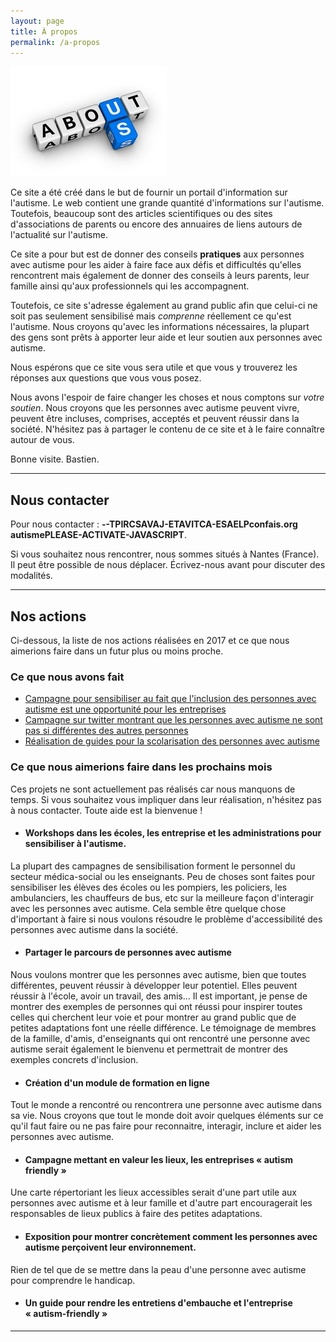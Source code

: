```yaml
---
layout: page
title: À propos
permalink: /a-propos
---
```


<img src="/assets/about.jpg" width="250" class="left" alt="About us" />

Ce site a été créé dans le but de fournir un portail d'information sur l'autisme.
Le web contient une grande quantité d'informations sur l'autisme.
Toutefois, beaucoup sont des articles scientifiques ou des sites d'associations de parents ou encore
des annuaires de liens autours de l'actualité sur l'autisme.

Ce site a pour but est de donner des conseils **pratiques** aux personnes avec autisme pour les aider à faire face aux défis
et difficultés qu'elles rencontrent
mais également de donner des conseils à leurs parents, leur famille ainsi qu'aux professionnels qui les accompagnent.

Toutefois, ce site s'adresse également au grand public afin que celui-ci ne soit pas seulement sensibilisé mais *comprenne* réellement ce qu'est l'autisme.
Nous croyons qu'avec les informations nécessaires, la plupart des gens sont prêts à apporter leur aide et leur soutien aux personnes avec autisme.

Nous espérons que ce site vous sera utile et que vous y trouverez les réponses aux questions que vous vous posez.

Nous avons l'espoir de faire changer les choses et nous comptons sur *votre soutien*.
Nous croyons que les personnes avec autisme peuvent vivre, peuvent être incluses, comprises, acceptés et peuvent réussir dans la société.
N'hésitez pas à partager le contenu de ce site et à le faire connaître autour de vous.


Bonne visite. Bastien.

---

## Nous contacter

Pour nous contacter&nbsp;: <strong><span class="contact"><span id="contact">PLEASE-ACTIVATE-JAVASCRIPT--TPIRCSAVAJ-ETAVITCA-ESAELP</span></span></strong>.

<script type="text/javascript">window.document.getElementById('contact').innerHTML = '@';</script>
<style type="text/css">
.contact {
	unicode-bidi: bidi-override;
	direction: rtl;
}

#contact:before { content: "gro.siafnoc"; }
#contact:after { content: "emsitua"; }
</style>

Si vous souhaitez nous rencontrer, nous sommes situés à Nantes (France). Il peut être possible de nous déplacer. Écrivez-nous avant pour discuter des modalités.

---

## Nos actions

Ci-dessous, la liste de nos actions réalisées en 2017 et ce que nous aimerions faire dans un futur plus ou moins proche.

### Ce que nous avons fait

  - [Campagne pour sensibiliser au fait que l'inclusion des personnes avec autisme est une opportunité pour les entreprises](https://autisme.github.io/construire-une-societe-inclusive/)
  - [Campagne sur twitter montrant que les personnes avec autisme ne sont pas si différentes des autres personnes](https://twitter.com/BastienBConfais/media)
  - [Réalisation de guides pour la scolarisation des personnes avec autisme](https://autisme.github.io/guides-inclusion-scolaire)

### Ce que nous aimerions faire dans les prochains mois

Ces projets ne sont actuellement pas réalisés car nous manquons de temps.
Si vous souhaitez vous impliquer dans leur réalisation, n'hésitez pas à nous contacter. Toute aide est la bienvenue&nbsp;!

  - #### Workshops dans les écoles, les entreprise et les administrations pour sensibiliser à l'autisme.
La plupart des campagnes de sensibilisation forment le personnel du secteur médica-social ou les enseignants. Peu de choses sont faites pour sensibiliser les élèves des écoles ou les pompiers, les policiers, les ambulanciers, les chauffeurs de bus, etc
sur la meilleure façon d'interagir avec les personnes avec autisme. Cela semble être quelque chose d'important à faire si nous voulons résoudre le problème d'accessibilité des personnes avec autisme dans la société.

  - #### Partager le parcours de personnes avec autisme
Nous voulons montrer que les personnes avec autisme, bien que toutes différentes, peuvent réussir à développer leur potentiel. Elles peuvent réussir à l'école, avoir un travail, des amis…
Il est important, je pense de montrer des exemples de personnes qui ont réussi pour inspirer toutes celles qui cherchent leur voie et pour montrer au grand public que de petites adaptations font une réelle différence.
Le témoignage de membres de la famille, d'amis, d'enseignants qui ont rencontré une personne avec autisme serait également le  bienvenu et permettrait de montrer des exemples concrets d'inclusion.

  - #### Création d'un module de formation en ligne
Tout le monde a rencontré ou rencontrera une personne avec autisme dans sa vie. Nous croyons que tout le monde doit avoir quelques éléments sur ce qu'il faut faire ou ne pas faire pour reconnaitre, interagir, inclure et aider les personnes avec autisme.

  - #### Campagne mettant en valeur les lieux, les entreprises «&nbsp;autism friendly&nbsp;»
Une carte répertoriant les lieux accessibles serait d'une part utile aux personnes avec autisme et à leur famille et d'autre part 
encouragerait les responsables de lieux publics à faire des petites adaptations. 

  - #### Exposition pour montrer concrètement comment les personnes avec autisme perçoivent leur environnement.
Rien de tel que de se mettre dans la peau d'une personne avec autisme pour comprendre le handicap. 

  - #### Un guide pour rendre les entretiens d'embauche et l'entreprise «&nbsp;autism-friendly&nbsp;»

---
